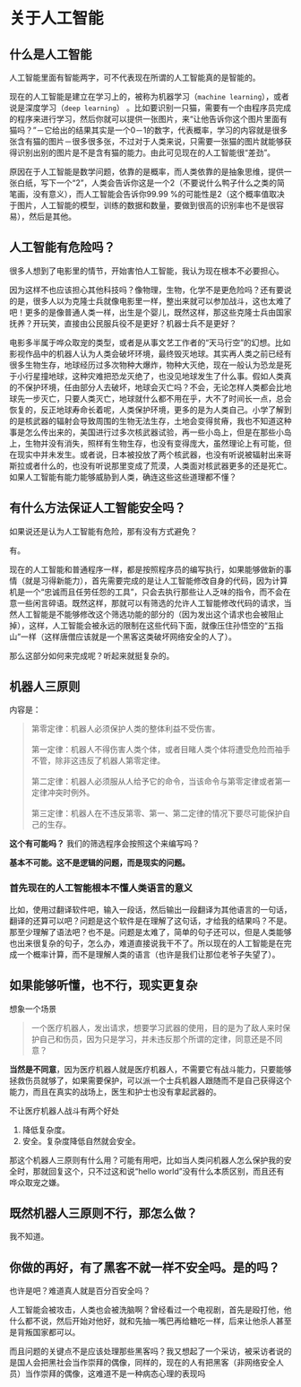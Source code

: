 # 关于人工智能

## 什么是人工智能

人工智能里面有智能两字，可不代表现在所谓的人工智能真的是智能的。

现在的人工智能是建立在学习上的，被称为机器学习（`machine learning`），或者说是深度学习（`deep learning`） 。比如要识别一只猫，需要有一个由程序员完成的程序来进行学习，然后你就可以提供一张图片，来“让他告诉你这个图片里面有猫吗？”－它给出的结果其实是一个0－1的数字，代表概率，学习的内容就是很多张含有猫的图片－很多很多张，不过对于人类来说，只需要一张猫的图片就能够获得识别出别的图片是不是含有猫的能力。由此可见现在的人工智能很“差劲”。

原因在于人工智能是数学问题，依靠的是概率，而人类依靠的是抽象思维，提供一张白纸，写下一个“2”，人类会告诉你这是一个2（不要说什么鸭子什么之类的简笔画，没有意义），而人工智能会告诉你99.99 %的可能性是2（这个概率值取决于图片，人工智能的模型，训练的数据和数量，要做到很高的识别率也不是很容易），然后是其他。

## 人工智能有危险吗？

很多人想到了电影里的情节，开始害怕人工智能，我认为现在根本不必要担心。

因为这样不也应该担心其他科技吗？像物理，生物，化学不是更危险吗？还有要说的是，很多人以为克隆士兵就像电影里一样，整出来就可以参加战斗，这也太难了吧！更多的是像普通人类一样，出生是个婴儿，既然这样，那这些克隆士兵由国家抚养？开玩笑，直接由公民服兵役不是更好？机器士兵不是更好？

电影多半属于哗众取宠的类型，或者是从事文艺工作者的“天马行空”的幻想。比如影视作品中的机器人认为人类会破坏环境，最终毁灭地球。其实再人类之前已经有很多生物生存，地球经历过多次物种大爆炸，物种大灭绝，现在一般认为恐龙是死于小行星撞地球，这种灾难把恐龙灭绝了，也没见地球发生了什么事。假如人类真的不保护环境，任由部分人去破坏，地球会灭亡吗？不会，无论怎样人类都会比地球先一步灭亡，只要人类灭亡，地球就什么都不用在乎，大不了时间长一点，总会恢复的，反正地球寿命长着呢，人类保护环境，更多的是为人类自己。小学了解到的是核武器的辐射会导致周围的生物无法生存，土地会变得贫瘠，我也不知道这种事是怎么传出来的，美国进行过多次核武器试验，再一些小岛上，但是在那些小岛上，生物并没有消失，照样有生物生存，也没有变得庞大，虽然理论上有可能，但在现实中并未发生。或者说，日本被投放了两个核武器，也没有听说被辐射出来哥斯拉或者什么的，也没有听说那里变成了荒漠，人类面对核武器更多的还是死亡。如果人工智能有能力能够威胁到人类，确连这些这些道理都不懂？

## 有什么方法保证人工智能安全吗？

如果说还是认为人工智能有危险，那有没有方式避免？

有。

现在的人工智能和普通程序一样，都是按照程序员的编写执行，如果能够做新的事情（就是习得新能力），首先需要完成的是让人工智能修改自身的代码，因为计算机是一个“忠诚而且任劳任怨的工具”，只会去执行那些让人乏味的指令，而不会在意一些闲言碎语。既然这样，那就可以有筛选的允许人工智能修改代码的请求，当然人工智能是不能够修改这个筛选功能的部分的（因为发出这个请求也会被阻止掉），这样，人工智能会被永远的限制在这些代码下面，就像压住孙悟空的“五指山”一样（这样唐僧应该就是一个黑客这类破坏网络安全的人了）。

那么这部分如何来完成呢？听起来就挺复杂的。

## 机器人三原则

内容是：
>第零定律：机器人必须保护人类的整体利益不受伤害。\
\
第一定律：机器人不得伤害人类个体，或者目睹人类个体将遭受危险而袖手不管，除非这违反了机器人第零定律。\
\
第二定律：机器人必须服从人给予它的命令，当该命令与第零定律或者第一定律冲突时例外。\
\
第三定律：机器人在不违反第零、第一、第二定律的情况下要尽可能保护自己的生存。

**这个有可能吗？** 我们的筛选程序会按照这个来编写吗？

**基本不可能。这不是逻辑的问题，而是现实的问题。**

### 首先现在的人工智能根本不懂人类语言的意义

比如，使用过翻译软件吧，输入一段话，然后输出一段翻译为其他语言的一句话，翻译的还算可以吧？问题是这个软件是在理解了这句话，才给我的结果吗？不是。那至少理解了语法吧？也不是。问题是太难了，简单的句子还可以，但是人类能够也出来很复杂的句子，怎么办，难道直接说我干不了。所以现在的人工智能是在完成一个概率计算，而不是理解人类的语言（也许是我们让那位老爷子失望了）。

## 如果能够听懂，也不行，现实更复杂

想象一个场景
>一个医疗机器人，发出请求，想要学习武器的使用，目的是为了敌人来时保护自己和伤员，因为只是学习，并未违反那个所谓的定律，同意还是不同意？

**当然是不同意**，因为医疗机器人就是医疗机器人，不需要它有战斗能力，只要能够拯救伤员就够了，如果需要保护，可以派一个士兵机器人跟随而不是自己获得这个能力，而且在真实的战场上，医生和护士也没有拿起武器的。

不让医疗机器人战斗有两个好处

1. 降低复杂度。
2. 安全。复杂度降低自然就会安全。

那这个机器人三原则有什么用？可能有用吧，比如当人类问机器人怎么保护我的安全时，那就回复这个，只不过这和说“hello world”没有什么本质区别，而且还有哗众取宠之嫌。

## 既然机器人三原则不行，那怎么做？

我不知道。

## 你做的再好，有了黑客不就一样不安全吗。是的吗？

也许是吧？难道真人就是百分百安全吗？

人工智能会被攻击，人类也会被洗脑啊？曾经看过一个电视剧，首先是殴打他，他什么都不说，然后开始对他好，就和先抽一嘴巴再给糖吃一样，后来让他杀人甚至是背叛国家都可以。

而且问题的关键点不是应该处理那些黑客吗？我又想起了一个采访，被采访者说的是国人会把黑社会当作崇拜的偶像，同样的，现在的人有把黑客（非网络安全人员）当作崇拜的偶像，这难道不是一种病态心理的表现吗
